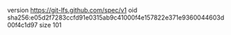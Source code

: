 version https://git-lfs.github.com/spec/v1
oid sha256:e05d2f7283ccfd91e0315ab9c41000f4e157822e371e9360044603d00f4c1d97
size 101
